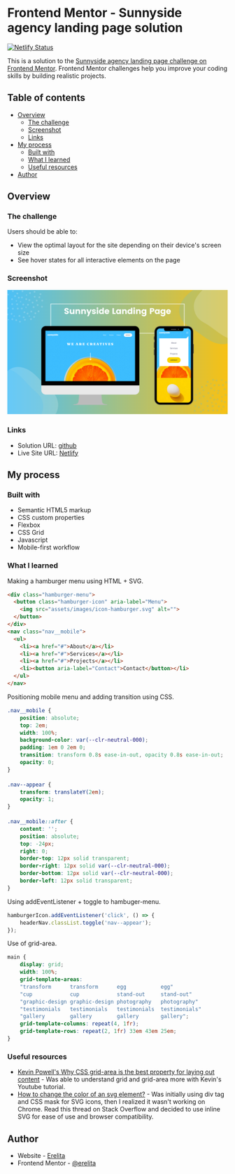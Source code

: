 # Frontend Mentor - Sunnyside agency landing page solution

[![Netlify Status](https://api.netlify.com/api/v1/badges/d39b921f-58de-43af-8e0b-89afad7f82d5/deploy-status)](https://app.netlify.com/sites/sunnyside-agency-byer/deploys)

This is a solution to the [Sunnyside agency landing page challenge on Frontend Mentor](https://www.frontendmentor.io/challenges/sunnyside-agency-landing-page-7yVs3B6ef). Frontend Mentor challenges help you improve your coding skills by building realistic projects.

## Table of contents

- [Overview](#overview)
  - [The challenge](#the-challenge)
  - [Screenshot](#screenshot)
  - [Links](#links)
- [My process](#my-process)
  - [Built with](#built-with)
  - [What I learned](#what-i-learned)
  - [Useful resources](#useful-resources)
- [Author](#author)

## Overview

### The challenge

Users should be able to:

- View the optimal layout for the site depending on their device's screen size
- See hover states for all interactive elements on the page

### Screenshot

![](assets/images/preview.png)

### Links

- Solution URL: [github](https://github.com/erelita/coding-challenges/tree/main/frontendmentor/junior/sunnyside-agency-landing-page-main)
- Live Site URL: [Netlify](https://sunnyside-agency-byer.netlify.app/)

## My process

### Built with

- Semantic HTML5 markup
- CSS custom properties
- Flexbox
- CSS Grid
- Javascript
- Mobile-first workflow

### What I learned

Making a hamburger menu using HTML + SVG.

```html
<div class="hamburger-menu">
  <button class="hamburger-icon" aria-label="Menu">
    <img src="assets/images/icon-hamburger.svg" alt="">
  </button>
</div>
<nav class="nav__mobile">
  <ul>
    <li><a href="#">About</a></li>
    <li><a href="#">Services</a></li>
    <li><a href="#">Projects</a></li>
    <li><button aria-label="Contact">Contact</button></li>
  </ul>
</nav>
```

Positioning mobile menu and adding transition using CSS.

```css
.nav__mobile {
    position: absolute;
    top: 2em;
    width: 100%;
    background-color: var(--clr-neutral-000);
    padding: 1em 0 2em 0;
    transition: transform 0.8s ease-in-out, opacity 0.8s ease-in-out;
    opacity: 0;
}

.nav--appear {
    transform: translateY(2em);
    opacity: 1;
}

.nav__mobile::after {
    content: '';
    position: absolute;
    top: -24px;
    right: 0;
    border-top: 12px solid transparent;
    border-right: 12px solid var(--clr-neutral-000);
    border-bottom: 12px solid var(--clr-neutral-000);
    border-left: 12px solid transparent;
}
```

Using addEventListener + toggle to hambuger-menu.

```js
hamburgerIcon.addEventListener('click', () => {
    headerNav.classList.toggle('nav--appear');
});
```

Use of grid-area.
```css
main {
    display: grid;
    width: 100%;
    grid-template-areas: 
    "transform      transform      egg           egg"
    "cup            cup            stand-out     stand-out"
    "graphic-design graphic-design photography   photography"
    "testimonials   testimonials   testimonials  testimonials"
    "gallery        gallery        gallery       gallery";
    grid-template-columns: repeat(4, 1fr);
    grid-template-rows: repeat(2, 1fr) 33em 43em 25em;
}
```

### Useful resources

- [Kevin Powell's Why CSS grid-area is the best property for laying out content](https://www.youtube.com/watch?v=duH4DLq5yoo&t=472s) - Was able to understand grid and grid-area more with Kevin's Youtube tutorial.
- [How to change the color of an svg element?](https://stackoverflow.com/questions/22252472/how-to-change-the-color-of-an-svg-element?rq=1) - Was initially using div tag and CSS mask for SVG icons, then I realized it wasn't working on Chrome. Read this thread on Stack Overflow and decided to use inline SVG for ease of use and browser compatibility.

## Author

- Website - [Erelita](https://github.com/erelita)
- Frontend Mentor - [@erelita](https://www.frontendmentor.io/profile/erelita)

